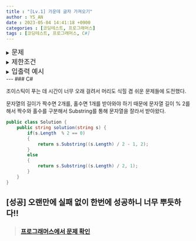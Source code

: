 ```yaml
---
title : "[Lv.1] 가운데 글자 가져오기"
author : YS_AN
date : 2023-05-04 14:41:18 +0900
categories : [코딩테스트, 프로그래머스]
tags : [코딩테스트, 프로그래머스, C#]
---
```


<details>
  <summary><font size= "4">문제</font></summary>
    
   단어 s의 가운데 글자를 반환하는 함수, solution을 만들어 보세요. 단어의 길이가 짝수라면 가운데 두글자를 반환하면 됩니다. <br><br>

</details>
    
<details> 
    <summary><font size= "4">제한조건</font></summary>

    <ul>
        <li> s는 길이가 1 이상, 100이하인 스트링입니다. </li>
    </ul>
    <br>

</details>

<details>
  <summary><font size= "4">입출력 예시</font></summary>

    <table>
        <tr>
            <td>s</td>
	        <td>return</td>
        </tr>
        <tr>
            <td>"abcde"</td>
            <td>c</td>
        </tr>    
        <tr>
            <td>"qwer"</td>
            <td>we</td>
        </tr> 
    </table>

</details>
---
### C#

조이스틱이 푸는 데 시간이 너무 오래 걸려서 머리도 식힐 겸 쉬운 문제들에 도전했다. 

문자열의 길이가 짝수면 2개를, 홀수면 1개를 받아와야 하기 때문에 문자열 길이 % 2를 해서 짝수와 홀수를 구분해서 Substring를 통해 문자열을 잘라서 받아왔다. 

```csharp
public class Solution {
    public string solution(string s) {
        if(s.Length  % 2 == 0)
        {
            return s.Substring((s.Length) / 2 - 1, 2); 
        }
        else
        {
            return s.Substring((s.Length) / 2, 1); 
        }
    }
}
```

[성공]
오랜만에 실패 없이 한번에 성공하니 너무 뿌듯하다!!
---
> ### [프로그래머스에서 문제 확인](https://school.programmers.co.kr/learn/courses/30/lessons/12903)
